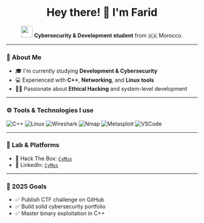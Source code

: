 <h1 align="center">Hey there! 👋 I'm Farid</h1>

<p align="center">
  <img src="https://emojis.slackmojis.com/emojis/images/1531849430/4246/blob-sunglasses.gif?1531849430" width="30"/>
  <strong>Cybersecurity & Development student</strong> from 🇲🇦 Morocco.
</p>

---

### 🧠 About Me

- 🎓 I'm currently studying **Development & Cybersecurity**
- 💻 Experienced with **C++**, **Networking**, and **Linux tools**
- 🕵️‍♂️ Passionate about **Ethical Hacking** and system-level development

---

### ⚙️ Tools & Technologies I use

<p>
  <img alt="C++" src="https://img.shields.io/badge/-C++-00599C?style=flat-square&logo=c%2b%2b&logoColor=white" />
  <img alt="Linux" src="https://img.shields.io/badge/-Linux-FCC624?style=flat-square&logo=linux&logoColor=black" />
  <img alt="Wireshark" src="https://img.shields.io/badge/-Wireshark-1679A7?style=flat-square&logo=wireshark&logoColor=white" />
  <img alt="Nmap" src="https://img.shields.io/badge/-Nmap-00457C?style=flat-square" />
  <img alt="Metasploit" src="https://img.shields.io/badge/-Metasploit-0f0f0f?style=flat-square" />
  <img alt="VSCode" src="https://img.shields.io/badge/-VS_Code-007ACC?style=flat-square&logo=visual-studio-code&logoColor=white" />
</p>

---

### 🧪 Lab & Platforms

- 🔐 Hack The Box: [`CyMus`]([https://app.hackthebox.com/profile/CyMus](https://app.hackthebox.com/profile/overview))
- 💼 LinkedIn: [`CyMus`]([https://www.linkedin.com/in/UserX16](https://www.linkedin.com/in/user-nick-7145bb36b/))

---

### 🎯 2025 Goals

- ✅ Publish CTF challenge on GitHub
- ✅ Build solid cybersecurity portfolio
- ✅ Master binary exploitation in C++
